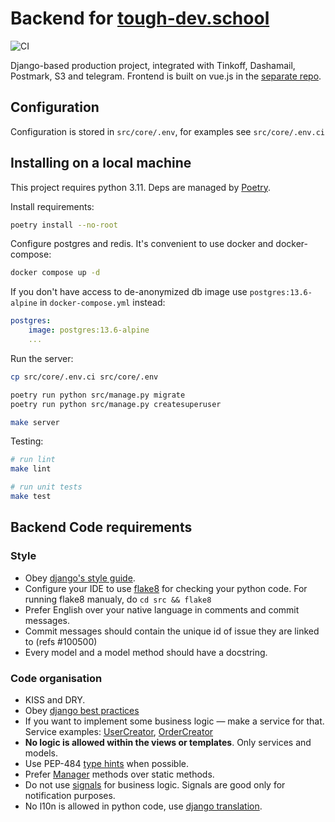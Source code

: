 # Backend for [tough-dev.school](https://tough-dev.school/)

![CI](https://github.com/tough-dev-school/education-backend/actions/workflows/ci.yml/badge.svg)

Django-based production project, integrated with Tinkoff, Dashamail, Postmark, S3 and telegram. Frontend is built on vue.js in the [separate repo](https://github.com/tough-dev-school/lms-frontend-v2).

## Configuration

Configuration is stored in `src/core/.env`, for examples see `src/core/.env.ci`

## Installing on a local machine

This project requires python 3.11. Deps are managed by [Poetry](https://python-poetry.org/).

Install requirements:

```bash
poetry install --no-root
```

Configure postgres and redis. It's convenient to use docker and docker-compose:

```bash
docker compose up -d
```

If you don't have access to de-anonymized db image use `postgres:13.6-alpine` in `docker-compose.yml` instead:

```yaml
postgres:
    image: postgres:13.6-alpine
    ...
```

Run the server:

```bash
cp src/core/.env.ci src/core/.env

poetry run python src/manage.py migrate
poetry run python src/manage.py createsuperuser

make server
```

Testing:

```bash
# run lint
make lint

# run unit tests
make test
```

## Backend Code requirements

### Style

* Obey [django's style guide](https://docs.djangoproject.com/en/dev/internals/contributing/writing-code/coding-style).
* Configure your IDE to use [flake8](https://pypi.python.org/pypi/flake8) for checking your python code. For running flake8 manualy, do `cd src && flake8`
* Prefer English over your native language in comments and commit messages.
* Commit messages should contain the unique id of issue they are linked to (refs #100500)
* Every model and a model method should have a docstring.

### Code organisation

* KISS and DRY.
* Obey [django best practices](http://django-best-practices.readthedocs.io/en/latest/index.html)
* If you want to implement some business logic — make a service for that. Service examples: [UserCreator](https://github.com/tough-dev-school/education-backend/blob/master/src/users/services/user_creator.py#L22), [OrderCreator](https://github.com/tough-dev-school/education-backend/blob/master/src/orders/services/order_creator.py#L11)
* **No logic is allowed within the views or templates**. Only services and models.
* Use PEP-484 [type hints](https://www.python.org/dev/peps/pep-0484/) when possible.
* Prefer [Manager](https://docs.djangoproject.com/en/1.10/topics/db/managers/) methods over static methods.
* Do not use [signals](https://docs.djangoproject.com/en/1.10/topics/signals/) for business logic. Signals are good only for notification purposes.
* No l10n is allowed in python code, use [django translation](https://docs.djangoproject.com/en/1.10/topics/i18n/translation/).
